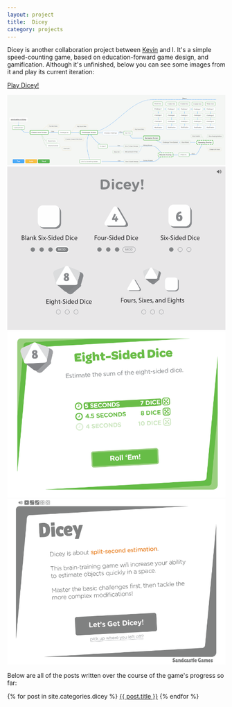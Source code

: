 ```yaml
---
layout: project
title:  Dicey
category: projects
---
```

Dicey is another collaboration project between [Kevin](http://kevinmcgillivray.net "Kevin McGillivray") and I.  It's a simple speed-counting game, based on education-forward game design, and gamification.  Although it's unfinished, below you can see some images from it and play its current iteration:

<a href="http://sandcastle.co/dicey/" target="_blank" class="db br3 bw1 bree tc neutral b ba b--neutral pv2 ph4">Play Dicey!</a>

![dicey_image01](/img/dicey1.png)
![dicey_image02](/img/dicey2.png)
![dicey_image03](/img/dicey3.png)
![dicey_image04](/img/dicey4.png)

Below are all of the posts written over the course of the game's progress so far:

{% for post in site.categories.dicey %}
<a href="{{ post.url }}">{{ post.title }}</a>
{% endfor %}